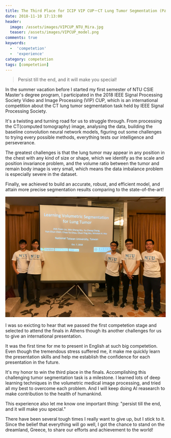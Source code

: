```yaml
---
title: The Third Place for ICIP VIP CUP－CT Lung Tumor Segmentation (Part 1 the Journey of the Competetion)
date: 2018-11-10 17:13:00
header:
  image: /assets/images/VIPCUP_NTU_Mira.jpg
  teaser: /assets/images/VIPCUP_model.png
comments: true
keywords:
  -  'competetion'
  -  'experience'
category: competetion
tags: [competetion]
---
```


> Persist till the end, and it will make you special!

In the summer vacation before I started my first semester of NTU CSIE Master's degree program, I participated in the 2018 IEEE Signal Processing Society Video and Image Processing (VIP) CUP, which is an international competition about the CT lung tumor segmentation task held by IEEE Signal Processing Society.

It's a twisting and turning road for us to struggle through. From processing the CT(computed tomography) image, analysing the data, building the baseline convolution neural network models, figuring out some challenges to trying every possible methods, everything tests our intelligence and perseverance.

The greatest challenges is that the lung tumor may appear in any position in the chest with any kind of size or shape, which we identify as the scale and position invariance problem, and the volume ratio between the tumor and remain body image is very small, which means the data imbalance problem is especially severe in the dataset.

Finally, we achieved to build an accurate, robust, and efficient model, and attain more precise segmentation results comparing to the state-of-the-art!

<img src="/assets/images/VIPCUP_NTU_Mira.jpg">

I was so exicting to hear that we passed the first competetion stage and selected to attend the finals in Athens though its another challenges for us to give an international presentation. 

It was the first time for me to present in English at such big competetion. Even though the tremendous stress suffered me, it make me quickly learn the presentation skills and help me establish the confidence for each presentation in the future.

It's my honor to win the third place in the finals. Accomplishing this challenging tumor segmentation task is a milestone. I learned lots of deep learning techniques in the volumetric medical image processing, and tried all my best to overcome each problem. And I will keep doing AI reasearch to make contribution to the health of humankind.

This experience also let me know one important thing: "persist till the end, and it will make you special."

There have been several tough times I really want to give up, but I stick to it. 
Since the belief that everything will go well, I got the chance to stand on the dreamland, Greece, 
to share our efforts and achievement to the world! 
